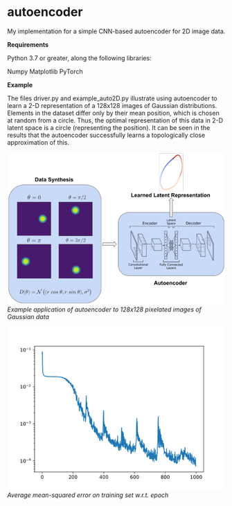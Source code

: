 # autoencoder

My implementation for a simple CNN-based autoencoder for 2D image data.

**Requirements**

Python 3.7 or greater, along the following libraries:

Numpy
Matplotlib
PyTorch

**Example**

The files driver.py and example_auto2D.py illustrate using autoencoder to learn a 2-D representation of a 
128x128 images of Gaussian distributions. Elements in the dataset differ only by their mean position, which 
is chosen at random from a circle. Thus, the optimal representation of this data in 2-D latent space 
is a circle (representing the position). It can be seen in the results that the autoencoder successfully learns 
a topologically close approximation of this.

![](https://github.com/adegenna/autoencoder/blob/master/figs/gauss.png)
*Example application of autoencoder to 128x128 pixelated images of Gaussian data*

![](https://github.com/adegenna/autoencoder/blob/master/figs/trainerror.png)
*Average mean-squared error on training set w.r.t. epoch*